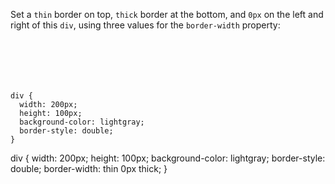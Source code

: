 Set a `thin` border on top, `thick` border at the bottom,
and `0px` on the left and right of this `div`,
using three values for the `border-width` property:

<Editor lang="css" type="exercise">
<code>
<panel lang="html">
<div>
</div>
</panel>
<panel lang="css">
div {
  width: 200px;
  height: 100px;
  background-color: lightgray;
  border-style: double;
}
</panel>
</code>

<solution>
div {
  width: 200px;
  height: 100px;
  background-color: lightgray;
  border-style: double;
  border-width: thin 0px thick;
}
</solution>
</Editor>